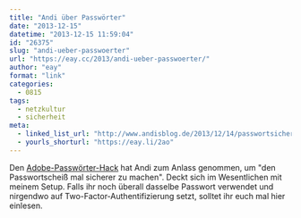 ```yaml
---
title: "Andi über Passwörter"
date: "2013-12-15"
datetime: "2013-12-15 11:59:04"
id: "26375"
slug: "andi-ueber-passwoerter"
url: "https://eay.cc/2013/andi-ueber-passwoerter/"
author: "eay"
format: "link"
categories:
  - 0815
tags:
  - netzkultur
  - sicherheit
meta:
  - linked_list_url: "http://www.andisblog.de/2013/12/14/passwortsicherung/"
  - yourls_shorturl: "https://eay.li/2ao"
---
```


Den [Adobe-Passwörter-Hack](http://www.heise.de/security/meldung/Passwoerter-von-Adobe-Kunden-geknackt-2039972.html) hat Andi zum Anlass genommen, um "den Passwortscheiß mal sicherer zu machen". Deckt sich im Wesentlichen mit meinem Setup. Falls ihr noch überall dasselbe Passwort verwendet und nirgendwo auf Two-Factor-Authentifizierung setzt, solltet ihr euch mal hier einlesen.
